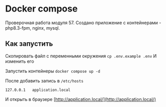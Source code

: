 # Docker compose

Проверочная работа модуля 57.
Создано приложение с контейнерами - php8.3-fpm, nginx, mysql.

## Как запустить

Скопировать файл с переменными окружения
`cp .env.example .env`
И изменить его 

Запустить контейнеры
`docker compose up -d`

После добавить запись в `/etc/hosts`

```
127.0.0.1   application.local
```

И открыть в браузере [http://application.local/](http://application.local/)

